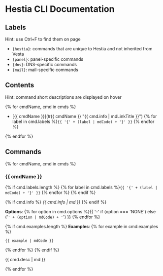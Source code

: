 # Hestia CLI Documentation

## Labels

Hint: use Ctrl+F to find them on page

- `{hestia}`: commands that are unique to Hestia and not inherited from Vesta
- `{panel}`: panel-specific commands
- `{dns}`: DNS-specific commands
- `{mail}`: mail-specific commands

## Contents

Hint: command short descriptions are displayed on hover

{% for cmdName, cmd in cmds %}
- [{{ cmdName }}](#{{ cmdName }} "{{ cmd.info | mdLinkTitle }}") {% for label in cmd.labels %}`{{ '{' + (label | mdCode) + '}' }}` {% endfor %}

{% endfor %}

## Commands


{% for cmdName, cmd in cmds %}
### {{ cmdName }}
{% if cmd.labels.length %}
{% for label in cmd.labels %}`{{ '{' + (label | mdCode) + '}' }}` {% endfor %}
{% endif %}

{% if cmd.info %}
*{{ cmd.info | md }}*
{% endif %}

**Options**: {% for option in cmd.options %}{{ '–' if (option === 'NONE') else ('`' + (option | mdCode) + '`') }} {% endfor %}


{% if cmd.examples.length %}
**Examples**:
{% for example in cmd.examples %}
```{{ 'php' if cmd.php else 'bash' }}
{{ example | mdCode }}
```
{% endfor %}
{% endif %}

{{ cmd.desc | md }}

{% endfor %}
